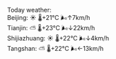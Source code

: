 Today weather:  
Beijing: ☀️   🌡️+21°C 🌬️↑7km/h  
Tianjin: ⛅️  🌡️+23°C 🌬️↓22km/h  
Shijiazhuang: ☀️   🌡️+22°C 🌬️↓4km/h  
Tangshan: ⛅️  🌡️+22°C 🌬️←13km/h  
